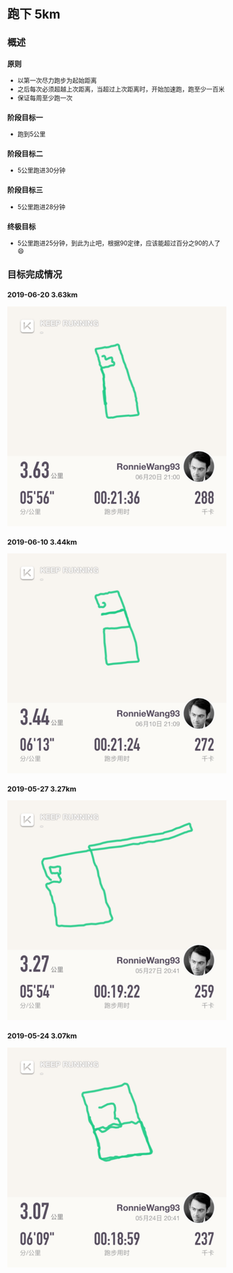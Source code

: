 # 跑下 5km

## 概述

### 原则

* 以第一次尽力跑步为起始距离
* 之后每次必须超越上次距离，当超过上次距离时，开始加速跑，跑至少一百米
* 保证每周至少跑一次

### 阶段目标一

* 跑到5公里

### 阶段目标二

* 5公里跑进30分钟

### 阶段目标三

* 5公里跑进28分钟

### 终极目标

* 5公里跑进25分钟，到此为止吧，根据90定律，应该能超过百分之90的人了😄

## 目标完成情况

### 2019-06-20 3.63km

![](./5km/5-4.jpg)

### 2019-06-10 3.44km

![](./5km/5-3.jpg)

### 2019-05-27 3.27km

![](./5km/5-2.jpg)

### 2019-05-24 3.07km

![](./5km/5-1.jpg)